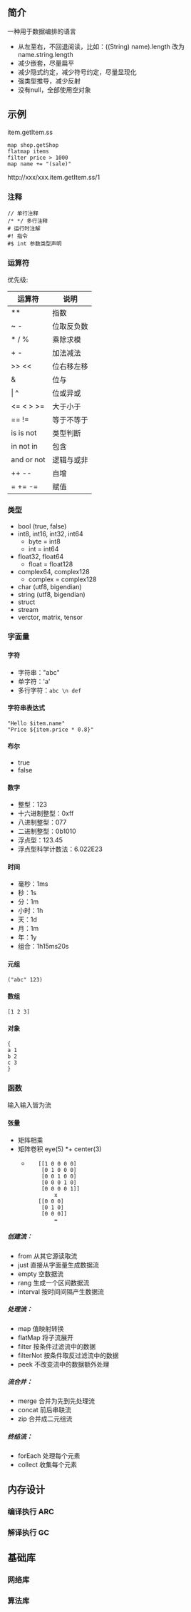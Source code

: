 ## 简介

一种用于数据编排的语言

* 从左至右，不回退阅读，比如：((String) name).length 改为 name.string.length
* 减少嵌套，尽量扁平
* 减少隐式约定，减少符号约定，尽量显现化
* 强类型推导，减少反射
* 没有null，全部使用空对象

## 示例

item.getItem.ss

```
map shop.getShop
flatmap items
filter price > 1000
map name += "(sale)"
```

http://xxx/xxx.item.getItem.ss/1

### 注释

```
// 单行注释
/* */ 多行注释
# 运行时注解
#! 指令
#$ int 参数类型声明
```

### 运算符

优先级:

| 运算符      | 说明      |
| ---------- | -------- |
| **         | 指数      |
| ~ -        | 位取反负数 |
| * / %      | 乘除求模   |
| + -        | 加法减法   |
| >> <<      | 位右移左移 |
| &          | 位与      |
| &#124; ^   | 位或异或   |
| <= < > >=  | 大于小于   |
| == !=      | 等于不等于 |
| is is not  | 类型判断   |
| in not in  | 包含      |
| and or not | 逻辑与或非 |
| ++ --      | 自增      |
| = += -=    | 赋值      |


### 类型

 * bool (true, false)
 * int8, int16, int32, int64
   * byte = int8
   * int = int64
 * float32, float64
   * float = float128
 * complex64, complex128
   * complex = complex128
 * char (utf8, bigendian)
 * string (utf8, bigendian)
 * struct
 * stream
 * verctor, matrix, tensor

### 字面量

#### 字符

 * 字符串："abc"
 * 单字符：'a'
 * 多行字符：`abc \n def`

#### 字符串表达式

```
"Hello $item.name"
"Price ${item.price * 0.8}"
```

#### 布尔

 * true
 * false

#### 数字

 * 整型：123
 * 十六进制整型：0xff
 * 八进制整型：077
 * 二进制整型：0b1010
 * 浮点型：123.45
 * 浮点型科学计数法：6.022E23

#### 时间

 * 毫秒：1ms
 * 秒：1s
 * 分：1m
 * 小时：1h
 * 天：1d
 * 月：1m
 * 年：1y
 * 组合：1h15ms20s

#### 元组

```
("abc" 123)
```

#### 数组
```
[1 2 3]
```

#### 对象
```
{
a 1 
b 2 
c 3
}
```

### 函数

输入输入皆为流

#### 

#### 张量

 * 矩阵相乘
 * 矩阵卷积 eye(5) *+ center(3)
   * ```
        [[1 0 0 0 0]
         [0 1 0 0 0]
         [0 0 1 0 0]
         [0 0 0 1 0]
         [0 0 0 0 1]]
             x
        [[0 0 0]
         [0 1 0]
         [0 0 0]]
             =
     ```

##### 创建流：
 * from 从其它源读取流
 * just 直接从字面量生成数据流
 * empty 空数据流
 * rang 生成一个区间数据流
 * interval 按时间间隔产生数据流

##### 处理流：
 * map 值映射转换
 * flatMap 将子流展开
 * filter 按条件过滤流中的数据
 * filterNot 按条件取反过滤流中的数据
 * peek 不改变流中的数据额外处理
 
##### 流合并：
 * merge 合并为先到先处理流
 * concat 前后串联流
 * zip 合并成二元组流

##### 终结流：
 * forEach 处理每个元素
 * collect 收集每个元素

## 内存设计

### 编译执行 ARC

### 解译执行 GC

## 基础库

### 网络库

### 算法库
